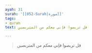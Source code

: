 ```yaml
---
ayah: 31
surah: '[[052-Surah|سورة]]'
tags:
- quran
text: قل تربصوا فإني معكم من المتربصين

---
```

> قل تربصوا فإني معكم من المتربصين
